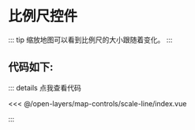 <script setup>
// 解决打包错误 (document is not defined)
// VuePress 是在Node.js 服务端渲染，node没有window，所以报错ReferenceError: document is not defined
import { shallowRef, onMounted } from 'vue'    
const mapComponent = shallowRef(null)
onMounted(()=>{
    import('./index.vue').then(module => {
      mapComponent.value = module.default
    })
})
</script>
# 比例尺控件

::: tip
缩放地图可以看到比例尺的大小跟随着变化。
:::

<component v-if="mapComponent" :is="mapComponent"></component>

## 代码如下:

::: details 点我查看代码

<<< @/open-layers/map-controls/scale-line/index.vue

:::
